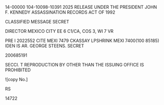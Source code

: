 14-00000
104-10098-10391
2025 RELEASE UNDER THE PRESIDENT JOHN F. KENNEDY ASSASSINATION RECORDS ACT OF 1992

CLASSIFIED MESSAGE
SECRET

DIRECTOR
MEXICO CITY
EE 6
C1/CA, COS 3, WI 7 VR

PRE I 2022552
CITE MEXI 7479
CKASSAY LPSHRINK
MEXI 7400(100 85185)
IDEN IS AR. GEORGE STEENS.
SECRET

200685191


SECCI. T
REPRODUCTION BY OTHER THAN THE ISSUING OFFICE IS PROHIBITED

![copy No.]

RS

14722
